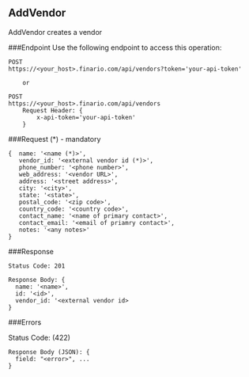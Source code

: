 AddVendor
---------
AddVendor creates a vendor

###Endpoint
Use the following endpoint to access this operation:

	POST
	https://<your_host>.finario.com/api/vendors?token='your-api-token'

        or

	POST
	https://<your_host>.finario.com/api/vendors
        Request Header: {
            x-api-token='your-api-token'
        }

###Request (*) - mandatory

    {  name: '<name (*)>',
       vendor_id: '<external vendor id (*)>',
       phone_number: '<phone number>',
       web_address: '<vendor URL>',
       address: '<street address>',
       city: '<city>',
       state: '<state>',
       postal_code: '<zip code>',
       country_code: '<country code>',
       contact_name: '<name of primary contact>',
       contact_email: '<email of priamry contact>',
       notes: '<any notes>'
    }

###Response

    Status Code: 201

    Response Body: {
      name: '<name>',
      id: '<id>',
      vendor_id: '<external vendor id>
    }

###Errors

   Status Code: (422)

    Response Body (JSON): {
      field: "<error>", ...
    }